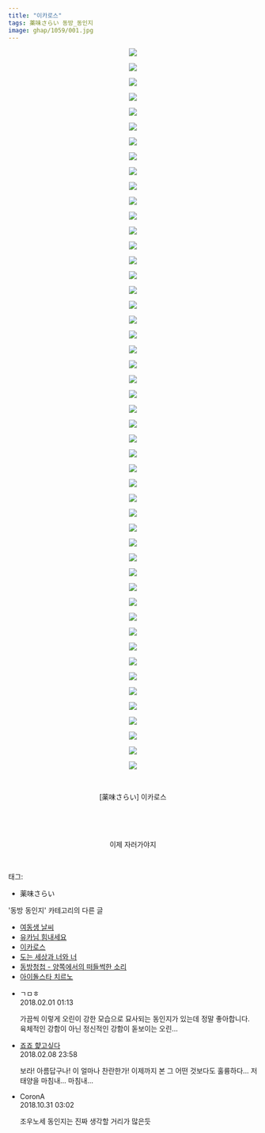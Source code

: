 ```yaml
---
title: "이카로스"
tags: 薬味さらい 동방_동인지
image: ghap/1059/001.jpg
---
```

<div class="article">
<p style="text-align: center; clear: none; float: none;"><img src="{{ site.nasurl }}/ghap/1059/001.jpg"/></p>
<p style="text-align: center; clear: none; float: none;"><img src="{{ site.nasurl }}/ghap/1059/002.jpg"/></p>
<p style="text-align: center; clear: none; float: none;"><img src="{{ site.nasurl }}/ghap/1059/003.jpg"/></p>
<p style="text-align: center; clear: none; float: none;"><img src="{{ site.nasurl }}/ghap/1059/004.jpg"/></p>
<p style="text-align: center; clear: none; float: none;"><img src="{{ site.nasurl }}/ghap/1059/005.jpg"/></p>
<p style="text-align: center; clear: none; float: none;"><img src="{{ site.nasurl }}/ghap/1059/006.jpg"/></p>
<p style="text-align: center; clear: none; float: none;"><img src="{{ site.nasurl }}/ghap/1059/007.jpg"/></p>
<p style="text-align: center; clear: none; float: none;"><img src="{{ site.nasurl }}/ghap/1059/008.jpg"/></p>
<p style="text-align: center; clear: none; float: none;"><img src="{{ site.nasurl }}/ghap/1059/009.jpg"/></p>
<p style="text-align: center; clear: none; float: none;"><img src="{{ site.nasurl }}/ghap/1059/010.jpg"/></p>
<p style="text-align: center; clear: none; float: none;"><img src="{{ site.nasurl }}/ghap/1059/011.jpg"/></p>
<p style="text-align: center; clear: none; float: none;"><img src="{{ site.nasurl }}/ghap/1059/012.jpg"/></p>
<p style="text-align: center; clear: none; float: none;"><img src="{{ site.nasurl }}/ghap/1059/013.jpg"/></p>
<p style="text-align: center; clear: none; float: none;"><img src="{{ site.nasurl }}/ghap/1059/014.jpg"/></p>
<p style="text-align: center; clear: none; float: none;"><img src="{{ site.nasurl }}/ghap/1059/015.jpg"/></p>
<p style="text-align: center; clear: none; float: none;"><img src="{{ site.nasurl }}/ghap/1059/016.jpg"/></p>
<p style="text-align: center; clear: none; float: none;"><img src="{{ site.nasurl }}/ghap/1059/017.jpg"/></p>
<p style="text-align: center; clear: none; float: none;"><img src="{{ site.nasurl }}/ghap/1059/018.jpg"/></p>
<p style="text-align: center; clear: none; float: none;"><img src="{{ site.nasurl }}/ghap/1059/019.jpg"/></p>
<p style="text-align: center; clear: none; float: none;"><img src="{{ site.nasurl }}/ghap/1059/020.jpg"/></p>
<p style="text-align: center; clear: none; float: none;"><img src="{{ site.nasurl }}/ghap/1059/021.jpg"/></p>
<p style="text-align: center; clear: none; float: none;"><img src="{{ site.nasurl }}/ghap/1059/022.jpg"/></p>
<p style="text-align: center; clear: none; float: none;"><img src="{{ site.nasurl }}/ghap/1059/023.jpg"/></p>
<p style="text-align: center; clear: none; float: none;"><img src="{{ site.nasurl }}/ghap/1059/024.jpg"/></p>
<p style="text-align: center; clear: none; float: none;"><img src="{{ site.nasurl }}/ghap/1059/025.jpg"/></p>
<p style="text-align: center; clear: none; float: none;"><img src="{{ site.nasurl }}/ghap/1059/026.jpg"/></p>
<p style="text-align: center; clear: none; float: none;"><img src="{{ site.nasurl }}/ghap/1059/027.jpg"/></p>
<p style="text-align: center; clear: none; float: none;"><img src="{{ site.nasurl }}/ghap/1059/028.jpg"/></p>
<p style="text-align: center; clear: none; float: none;"><img src="{{ site.nasurl }}/ghap/1059/029.jpg"/></p>
<p style="text-align: center; clear: none; float: none;"><img src="{{ site.nasurl }}/ghap/1059/030.jpg"/></p>
<p style="text-align: center; clear: none; float: none;"><img src="{{ site.nasurl }}/ghap/1059/031.jpg"/></p>
<p style="text-align: center; clear: none; float: none;"><img src="{{ site.nasurl }}/ghap/1059/032.jpg"/></p>
<p style="text-align: center; clear: none; float: none;"><img src="{{ site.nasurl }}/ghap/1059/033.jpg"/></p>
<p style="text-align: center; clear: none; float: none;"><img src="{{ site.nasurl }}/ghap/1059/034.jpg"/></p>
<p style="text-align: center; clear: none; float: none;"><img src="{{ site.nasurl }}/ghap/1059/035.jpg"/></p>
<p style="text-align: center; clear: none; float: none;"><img src="{{ site.nasurl }}/ghap/1059/036.jpg"/></p>
<p style="text-align: center; clear: none; float: none;"><img src="{{ site.nasurl }}/ghap/1059/037.jpg"/></p>
<p style="text-align: center; clear: none; float: none;"><img src="{{ site.nasurl }}/ghap/1059/038.jpg"/></p>
<p style="text-align: center; clear: none; float: none;"><img src="{{ site.nasurl }}/ghap/1059/039.jpg"/></p>
<p style="text-align: center; clear: none; float: none;"><img src="{{ site.nasurl }}/ghap/1059/040.jpg"/></p>
<p style="text-align: center; clear: none; float: none;"><img src="{{ site.nasurl }}/ghap/1059/041.jpg"/></p>
<p style="text-align: center; clear: none; float: none;"><img src="{{ site.nasurl }}/ghap/1059/042.jpg"/></p>
<p style="text-align: center; clear: none; float: none;"><img src="{{ site.nasurl }}/ghap/1059/043.jpg"/></p>
<p style="text-align: center; clear: none; float: none;"><img src="{{ site.nasurl }}/ghap/1059/044.jpg"/></p>
<p style="text-align: center; clear: none; float: none;"><img src="{{ site.nasurl }}/ghap/1059/045.jpg"/></p>
<p style="text-align: center; clear: none; float: none;"><img src="{{ site.nasurl }}/ghap/1059/046.jpg"/></p>
<p style="text-align: center; clear: none; float: none;"><img src="{{ site.nasurl }}/ghap/1059/047.jpg"/></p>
<p style="text-align: center; clear: none; float: none;"><img src="{{ site.nasurl }}/ghap/1059/048.jpg"/></p>
<p style="text-align: center; clear: none; float: none;"><img src="{{ site.nasurl }}/ghap/1059/049.jpg"/></p>
<p style="text-align: center; clear: none; float: none;"><br/></p>
<p style="text-align: center; clear: none; float: none;">[薬味さらい] 이카로스</p>
<p style="text-align: center; clear: none; float: none;"><br/></p>
<p style="text-align: center; clear: none; float: none;"><br/></p>
<p style="text-align: center; clear: none; float: none;">이제 자러가야지</p>
<p><br/></p>
</div><div class="tagTrail">
<p>태그: </p>
<ul>
<li>薬味さらい</li>
</ul>
</div><div class="another">
<p>'동방 동인지' 카테고리의 다른 글</p>
<ul>
<li><a href="/2016-07-24-ghap_1062">여동생 날씨</a></li>
<li><a href="/2016-07-24-ghap_1061">유카님 힘내세요</a></li>
<li><a href="/2016-07-24-ghap_1059">이카로스</a></li>
<li><a href="/2016-07-24-ghap_1058">도는 세상과 너와 너</a></li>
<li><a href="/2016-07-24-ghap_1057">동방청첩 - 양쪽에서의 떠들썩한 소리</a></li>
<li><a href="/2016-07-24-ghap_1056">아이돌스타 치르노</a></li>
</ul>
</div><div class="cb_module cb_fluid">
<div class="cb_wrt cb_profile">
<div class="comment">
<ul>
<li class="cb_thumb_off" id="comment15188622">
<div class="cb_comment_area">
<div class="cb_info_area">
<div class="cb_section">
<span class="cb_nick_name">ㄱㅁㅎ</span>
</div>
<div class="cb_section">
<span class="cb_date">2018.02.01 01:13 </span>
</div>
</div>
<div class="cb_dsc_comment">
<p class="cb_dsc">
											가끔씩 이렇게 오린이 강한 모습으로 묘사되는 동인지가 있는데 정말 좋아합니다. 육체적인 강함이 아닌 정신적인 강함이 돋보이는 오린...
										</p>
</div>
</div></li>
<li class="cb_thumb_off" id="comment15195503">
<div class="cb_comment_area">
<div class="cb_info_area">
<div class="cb_section">
<span class="cb_nick_name"> <a href="http://aaa" onclick="return openLinkInNewWindow(this)">죠죠 햝고싶다</a></span>
</div>
<div class="cb_section">
<span class="cb_date">2018.02.08 23:58 </span>
</div>
</div>
<div class="cb_dsc_comment">
<p class="cb_dsc">
											보라! 아름답구나! 이 얼마나 찬란한가! 이제까지 본 그 어떤 것보다도 훌륭하다... 저 태양을 마침내... 마침내...
										</p>
</div>
</div></li>
<li class="cb_thumb_off" id="comment15365346">
<div class="cb_comment_area">
<div class="cb_info_area">
<div class="cb_section">
<span class="cb_nick_name">CoronA</span>
</div>
<div class="cb_section">
<span class="cb_date">2018.10.31 03:02 </span>
</div>
</div>
<div class="cb_dsc_comment">
<p class="cb_dsc">
											조우노세 동인지는 진짜 생각할 거리가 많은듯
										</p>
</div>
</div></li>
</ul>
</div>
</div><!-- commentList close -->
</div>
<br/>
<p id="refer"></p>
<br/>
